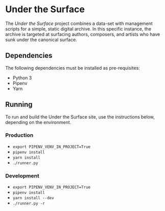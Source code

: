 # Under the Surface

The *Under the Surface* project combines a data-set with management scripts for a simple, static digital archive. In
this specific instance, the archive is targeted at surfacing authors, composers, and artists who have sunk under the
canonical surface.

## Dependencies

The following dependencies must be installed as pre-requisites:

* Python 3
* Pipenv
* Yarn

## Running

To run and build the Under the Surface site, use the instructions below, depending on the environment.

### Production

* ```export PIPENV_VENV_IN_PROJECT=True```
* ```pipenv install```
* ```yarn install```
* ```./runner.py```

### Development

* ```export PIPENV_VENV_IN_PROJECT=True```
* ```pipenv install```
* ```yarn install --dev```
* ```./runner.py -r```
